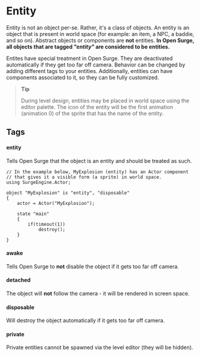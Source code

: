 Entity
======

Entity is not an object per-se. Rather, it's a class of objects. An entity is an object that is present in world space (for example: an item, a NPC, a baddie, and so on). Abstract objects or components are **not** entities. **In Open Surge, all objects that are tagged *"entity"* are considered to be entities.**

Entites have special treatment in Open Surge. They are deactivated automatically if they get too far off camera. Behavior can be changed by adding different tags to your entities. Additionally, entities can have components associated to it, so they can be fully customized.

> **Tip**
> 
> During level design, entities may be placed in world space using the editor palette. The icon of the entity will be the first animation (animation 0) of the sprite that has the name of the entity.

Tags
----

#### entity

Tells Open Surge that the object is an entity and should be treated as such.

```
// In the example below, MyExplosion (entity) has an Actor component
// that gives it a visible form (a sprite) in world space.
using SurgeEngine.Actor;

object "MyExplosion" is "entity", "disposable"
{
    actor = Actor("MyExplosion");

    state "main"
    {
        if(timeout(1))
            destroy();
    }
}
```

#### awake

Tells Open Surge to **not** disable the object if it gets too far off camera.

#### detached

The object will **not** follow the camera - it will be rendered in screen space.

#### disposable

Will destroy the object automatically if it gets too far off camera.

#### private

Private entities cannot be spawned via the level editor (they will be hidden).

